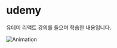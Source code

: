 # udemy
유데미 리액트  강의를 들으며 학습한 내용입니다.

![Animation](https://user-images.githubusercontent.com/86909942/175969115-ef9fbc13-9bb5-4360-b6b4-46a6f3f4ba75.gif)
